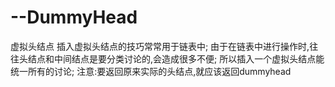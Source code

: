 # --DummyHead
虚拟头结点
插入虚拟头结点的技巧常常用于链表中;
由于在链表中进行操作时,往往头结点和中间结点是要分类讨论的,会造成很多不便;
所以插入一个虚拟头结点能统一所有的讨论;
注意:要返回原来实际的头结点,就应该返回dummyhead
